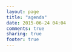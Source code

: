 ```yaml
---
layout: page
title: "agenda"
date: 2015-06-24 04:04
comments: true
sharing: true
footer: true
---
```

